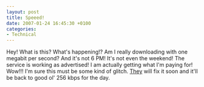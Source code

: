 ```yaml
---
layout: post
title: Speeed!
date: 2007-01-24 16:45:30 +0100
categories:
- Technical
---
```

Hey! What is this? What's happening!? Am I really downloading with one megabit per second? And it's not 6 PM! It's not even the weekend! The service is working as advertised! I am actually getting what I'm paying for! Wow!!! I'm sure this must be some kind of glitch. <a href="http://www.rdslink.ro">They</a> will fix it soon and it'll be back to good ol' 256 kbps for the day.


